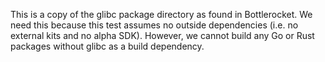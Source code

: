 This is a copy of the glibc package directory as found in Bottlerocket.
We need this because this test assumes no outside dependencies
(i.e. no external kits and no alpha SDK).
However, we cannot build any Go or Rust packages without glibc as a build dependency.
